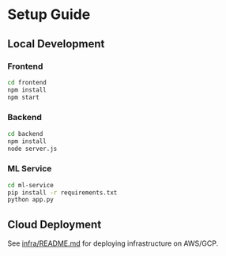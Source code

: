 # Setup Guide

## Local Development

### Frontend

```bash
cd frontend
npm install
npm start
```

### Backend

```bash
cd backend
npm install
node server.js
```

### ML Service

```bash
cd ml-service
pip install -r requirements.txt
python app.py
```

## Cloud Deployment

See [infra/README.md](../infra/README.md) for deploying infrastructure on AWS/GCP.